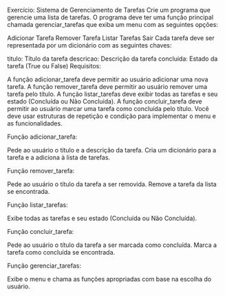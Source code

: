 Exercício: Sistema de Gerenciamento de Tarefas
Crie um programa que gerencie uma lista de tarefas. O programa deve ter uma função principal chamada gerenciar_tarefas que exiba um menu com as seguintes opções:

Adicionar Tarefa
Remover Tarefa
Listar Tarefas
Sair
Cada tarefa deve ser representada por um dicionário com as seguintes chaves:

titulo: Título da tarefa
descricao: Descrição da tarefa
concluida: Estado da tarefa (True ou False)
Requisitos:

A função adicionar_tarefa deve permitir ao usuário adicionar uma nova tarefa.
A função remover_tarefa deve permitir ao usuário remover uma tarefa pelo título.
A função listar_tarefas deve exibir todas as tarefas e seu estado (Concluída ou Não Concluída).
A função concluir_tarefa deve permitir ao usuário marcar uma tarefa como concluída pelo título.
Você deve usar estruturas de repetição e condição para implementar o menu e as funcionalidades.

Função adicionar_tarefa:

Pede ao usuário o título e a descrição da tarefa.
Cria um dicionário para a tarefa e a adiciona à lista de tarefas.

Função remover_tarefa:

Pede ao usuário o título da tarefa a ser removida.
Remove a tarefa da lista se encontrada.

Função listar_tarefas:

Exibe todas as tarefas e seu estado (Concluída ou Não Concluída).

Função concluir_tarefa:

Pede ao usuário o título da tarefa a ser marcada como concluída.
Marca a tarefa como concluída se encontrada.

Função gerenciar_tarefas:

Exibe o menu e chama as funções apropriadas com base na escolha do usuário.